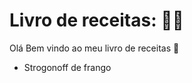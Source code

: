 # Livro de receitas: :man_cook:

Olá Bem vindo ao meu livro de receitas :bread:

- Strogonoff de frango

